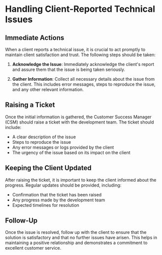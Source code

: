 # Handling Client-Reported Technical Issues

## Immediate Actions

When a client reports a technical issue, it is crucial to act promptly to maintain client satisfaction and trust. The following steps should be taken:

1. **Acknowledge the Issue**: Immediately acknowledge the client's report and assure them that the issue is being taken seriously.

2. **Gather Information**: Collect all necessary details about the issue from the client. This includes error messages, steps to reproduce the issue, and any other relevant information.

## Raising a Ticket

Once the initial information is gathered, the Customer Success Manager (CSM) should raise a ticket with the development team. The ticket should include:

- A clear description of the issue
- Steps to reproduce the issue
- Any error messages or logs provided by the client
- The urgency of the issue based on its impact on the client

## Keeping the Client Updated

After raising the ticket, it is important to keep the client informed about the progress. Regular updates should be provided, including:

- Confirmation that the ticket has been raised
- Any progress made by the development team
- Expected timelines for resolution

## Follow-Up

Once the issue is resolved, follow up with the client to ensure that the solution is satisfactory and that no further issues have arisen. This helps in maintaining a positive relationship and demonstrates a commitment to excellent customer service.